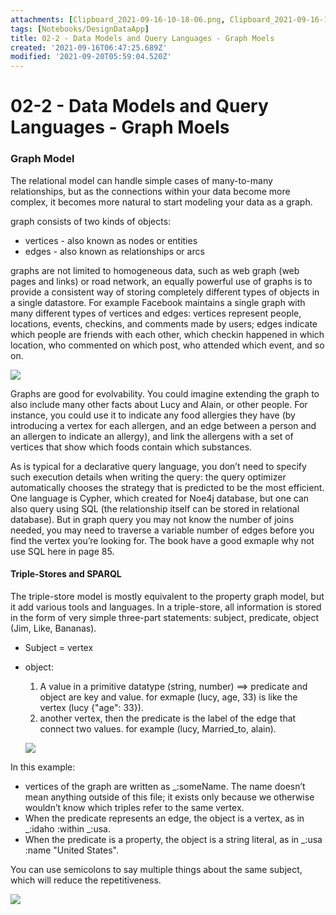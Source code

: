 ```yaml
---
attachments: [Clipboard_2021-09-16-10-18-06.png, Clipboard_2021-09-16-11-17-34.png, Clipboard_2021-09-16-11-21-33.png, Clipboard_2021-09-16-11-22-00.png]
tags: [Notebooks/DesignDataApp]
title: 02-2 - Data Models and Query Languages - Graph Moels
created: '2021-09-16T06:47:25.689Z'
modified: '2021-09-20T05:59:04.520Z'
---
```


# 02-2 - Data Models and Query Languages - Graph Moels

### Graph Model

The relational model can handle simple cases of many-to-many relationships, but as the connections within your data become more complex, it becomes more natural to start modeling your data as a graph. 

graph consists of two kinds of objects: 
* vertices - also known as nodes or entities
* edges - also known as relationships or arcs

graphs are not limited to homogeneous data, such as web graph (web pages and links) or road network, an equally powerful use of graphs is to provide a consistent way of storing completely different types of objects in a single datastore. For example Facebook maintains a single graph with many different types of vertices and edges: vertices represent people, locations, events, checkins, and comments made by users;
edges indicate which people are friends with each other, which checkin happened in which location, who commented on which post, who attended
which event, and so on.

![](@attachment/Clipboard_2021-09-16-10-18-06.png)

Graphs are good for evolvability. You could imagine extending the graph to also include many other facts about Lucy and Alain, or other people. For instance, you could use it to indicate any food allergies they have (by introducing a vertex for each allergen, and an edge between a person and an allergen to indicate an allergy), and link the allergens with a set of vertices that show which foods contain which substances.

As is typical for a declarative query language, you don’t need to specify such execution details when writing the query: the query optimizer automatically chooses the strategy that is predicted to be the most efficient.
One language is Cypher, which created for Noe4j database, but one can also query using SQL (the relationship itself can be stored in relational database). But in graph query you may not know the number of joins needed, you may need to traverse a variable number of edges before you find the vertex you’re looking for. The book have a good exmaple why not use SQL here in page 85.

#### Triple-Stores and SPARQL

The triple-store model is mostly equivalent to the property graph model, but it add various tools and languages. In a triple-store, all information is stored in the form of very simple three-part statements: subject, predicate, object (Jim, Like, Bananas). 

* Subject = vertex
* object:
  1. A value in a primitive datatype (string, number) ==>  predicate and object are key and value. for exmaple (lucy, age, 33) is like the vertex (lucy {"age": 33}).
  2. another vertex, then the predicate is the label of the edge that connect two values. for example (lucy, Married_to, alain).

  ![](@attachment/Clipboard_2021-09-16-11-17-34.png)


In this example: 
* vertices of the graph are written as _:someName. The name doesn’t mean anything outside of this file; it exists only because we otherwise wouldn’t know which triples refer to the same vertex. 
* When the predicate represents an edge, the object is a vertex, as in _:idaho :within _:usa. 
* When the predicate is a property, the object is a string literal, as in _:usa :name "United States".

You can use semicolons to say multiple things about the same subject, which will reduce the repetitiveness.

![](@attachment/Clipboard_2021-09-16-11-22-00.png)

